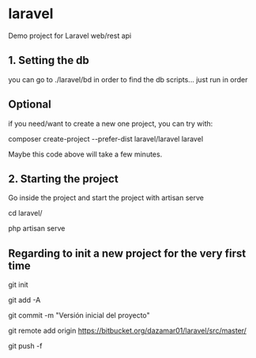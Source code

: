 # laravel
Demo project for Laravel web/rest api


## 1. Setting the db
you can go to ./laravel/bd in order to find the db scripts... just run in order

## Optional
if you need/want to create a new one project, you can try with:

  composer create-project --prefer-dist laravel/laravel laravel

Maybe this code above will take a few minutes.

## 2. Starting the project

Go inside the project and start the project with artisan serve

  cd laravel/

  php artisan serve



## Regarding to init a new project for the very first time

  
  git init
  
  git add -A
  
  git commit -m "Versión inicial del proyecto"
  
  git remote add origin https://bitbucket.org/dazamar01/laravel/src/master/
  
  git push -f